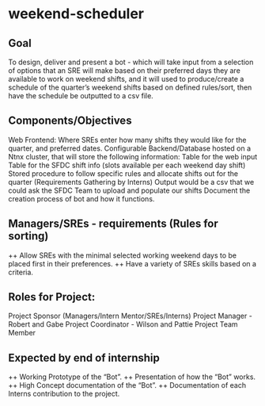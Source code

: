 # weekend-scheduler

## Goal
To design, deliver and present a bot - which will take input from a selection of options that an SRE will make based on their preferred days they are available to work on weekend shifts, and it will used to produce/create a schedule of the quarter’s weekend shifts based on defined rules/sort, then have the schedule be outputted to a csv file.


## Components/Objectives
Web Frontend: Where SREs enter how many shifts they would like for the quarter, and preferred dates.
Configurable Backend/Database hosted on a Ntnx cluster, that will store the following information: 
Table for the web input
Table for the SFDC shift info (slots available per each weekend day shift)
Stored procedure to follow specific rules and allocate shifts out for the quarter (Requirements Gathering by Interns)
Output would be a csv that we could ask the SFDC Team to upload and populate our shifts
Document the creation process of bot and how it functions.

## Managers/SREs - requirements (Rules for sorting)
++ Allow SREs with the minimal selected working weekend days to be placed first in their preferences.
++ Have a variety of SREs skills based on a criteria.

## Roles for Project:
Project Sponsor (Managers/Intern Mentor/SREs/Interns)
Project Manager - Robert and Gabe
Project Coordinator  - Wilson and Pattie
Project Team Member 

## Expected by end of internship
++ Working Prototype of the “Bot”.
++ Presentation of how the “Bot” works.
++ High Concept documentation of the “Bot”.
++ Documentation of each Interns contribution to the project.

